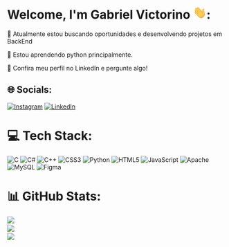 # Welcome, I'm Gabriel Victorino <img src="https://github.com/GabrielVictorino8266/GabrielVictorino8266/blob/main/hi.gif" height="30px">:
🔭 Atualmente estou buscando oportunidades e desenvolvendo projetos em BackEnd<br>

🌱 Estou aprendendo python principalmente.<br>

💬 Confira meu perfil no LinkedIn e pergunte algo!

## 🌐 Socials:
[![Instagram](https://img.shields.io/badge/Instagram-%23E4405F.svg?logo=Instagram&logoColor=white)](https://instagram.com/gabriel.victorino2004) [![LinkedIn](https://img.shields.io/badge/LinkedIn-%230077B5.svg?logo=linkedin&logoColor=white)](https://linkedin.com/in/gabriel-victorino-051356227) 

# 💻 Tech Stack:
![C](https://img.shields.io/badge/c-%2300599C.svg?style=flat&logo=c&logoColor=white) ![C#](https://img.shields.io/badge/c%23-%23239120.svg?style=flat&logo=c-sharp&logoColor=white) ![C++](https://img.shields.io/badge/c++-%2300599C.svg?style=flat&logo=c%2B%2B&logoColor=white) ![CSS3](https://img.shields.io/badge/css3-%231572B6.svg?style=flat&logo=css3&logoColor=white) ![Python](https://img.shields.io/badge/python-3670A0?style=flat&logo=python&logoColor=ffdd54) ![HTML5](https://img.shields.io/badge/html5-%23E34F26.svg?style=flat&logo=html5&logoColor=white) ![JavaScript](https://img.shields.io/badge/javascript-%23323330.svg?style=flat&logo=javascript&logoColor=%23F7DF1E) ![Apache](https://img.shields.io/badge/apache-%23D42029.svg?style=flat&logo=apache&logoColor=white) ![MySQL](https://img.shields.io/badge/mysql-%2300f.svg?style=flat&logo=mysql&logoColor=white) 	![Figma](https://img.shields.io/badge/figma-%23F24E1E.svg?style=flat&logo=figma&logoColor=white)
# 📊 GitHub Stats:
![](https://github-readme-stats.vercel.app/api?username=GabrielVictorino8266&theme=algolia&hide_border=false&include_all_commits=false&count_private=false)<br/>
![](https://github-readme-streak-stats.herokuapp.com/?user=GabrielVictorino8266&theme=algolia&hide_border=false)<br/>
![](https://github-readme-stats.vercel.app/api/top-langs/?username=GabrielVictorino8266&theme=algolia&hide_border=false&include_all_commits=false&count_private=false&layout=compact)

<!-- Proudly created with GPRM ( https://gprm.itsvg.in ) -->
